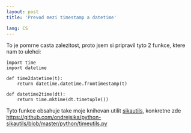 ```yaml
---
layout: post
title: 'Prevod mezi timestamp a datetime'

lang: CS
---
```


To je pomrne casta zalezitost, proto jsem si pripravil tyto 2 funkce, ktere nam to ulehci:


    import time
    import datetime

    def time2datetime(t):
        return datetime.datetime.fromtimestamp(t)

    def datetime2time(dt):
        return time.mktime(dt.timetuple())


Tyto funkce obsahuje take moje knihovan utilit [sikautils](https://github.com/ondrejsika/python-sikautils), konkretne zde <https://github.com/ondrejsika/python-sikautils/blob/master/python/timeutils.py>
